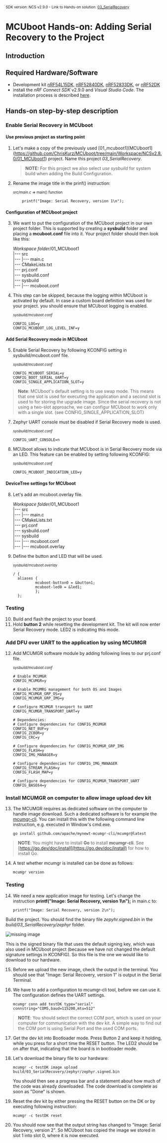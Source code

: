 <sup>SDK version: NCS v2.9.0 - Link to Hands-on solution: [03_SerialRecovery](https://github.com/ChrisKurz/MCUboot/tree/main/Workspace/NCSv2.9.0/03_SerialRecovery)</sup>

# MCUboot Hands-on:  Adding Serial Recovery to the Project

## Introduction

## Required Hardware/Software
- Development kit [nRF54L15DK](https://www.nordicsemi.com/Products/Development-hardware/nRF54L15-DK), [nRF52840DK](https://www.nordicsemi.com/Products/Development-hardware/nRF52840-DK), [nRF52833DK](https://www.nordicsemi.com/Products/Development-hardware/nRF52833-DK), or [nRF52DK](https://www.nordicsemi.com/Products/Development-hardware/nrf52-dk)
- install the _nRF Connect SDK_ v2.9.0 and _Visual Studio Code_. The installation process is described [here](https://academy.nordicsemi.com/courses/nrf-connect-sdk-fundamentals/lessons/lesson-1-nrf-connect-sdk-introduction/topic/exercise-1-1/).


## Hands-on step-by-step description 

### Enable Serial Recovery in MCUboot

#### Use previous project as starting point

1) Let's make a copy of the previously used [01_mcuboot1](MCUboot1](https://github.com/ChrisKurz/MCUboot/tree/main/Workspace/NCSv2.8.0/01_MCUboot1) project. Name this project _03_SerialRecovery_.
  
   > **NOTE:** For this project we also select _use sysbuild_ for system build when adding the Build Configuration.

2) Rename the image title in the prinf() instruction:

	<sup>_src/main.c_ => main() function</sup>

           printf("Image: Serial Recovery, version 1\n");


#### Configuration of MCUboot project

3) We want to put the configuration of the MCUboot project in our own project folder. This is supported by creating a __sysbuild__ folder and placing a __mcuboot.conf__ file into it. Your project folder should then look like this:

    _Workspace folder_/01_MCUboot1<br>
    |--- src<br>
    |--- |--- main.c<br>
    |--- CMakeLists.txt<br>
    |--- prj.conf<br>
    |--- sysbuild.conf<br>
    |--- sysbuild<br>
    |--- |--- mcuboot.conf

4) This step can be skipped, because the logging within MCUboot is activated by default. In case a custom board definition was used for your project. you should ensure that MCUboot logging is enabled. 
   
	<sup>_sysbuild/mcuboot.conf_</sup>

       CONFIG_LOG=y
       CONFIG_MCUBOOT_LOG_LEVEL_INF=y

#### Add Serial Recovery mode in MCUboot

5) Enable Serial Recovery by following KCONFIG setting in sysbuild/mcuboot.conf file.

	<sup>_sysbuild/mcuboot.conf_</sup>

       CONFIG_MCUBOOT_SERIAL=y
       CONFIG_BOOT_SERIAL_UART=y
       CONFIG_SINGLE_APPLICATION_SLOT=y

>__Note__: MCUboot's default setting is to use swap mode. This means that one slot is used for executing the application and a second slot is used to for storing the upgrade image. Since the serial recovery is not using a two-slot approache, we can configur MCUboot to work only with a single slot. (see CONFIG_SINGLE_APPLICATION_SLOT) 


7) Zephyr UART console must be disabled if Serial Recovery mode is used.

	<sup>_sysbuild/mcuboot.conf_</sup>

       CONFIG_UART_CONSOLE=n
 

8) MCUboot allows to indicate that MCUboot is in Serial Recovery mode via an LED. This feature can be enabled by setting following KCONFIG:

	<sup>_sysbuild/mcuboot.conf_</sup>

       CONFIG_MCUBOOT_INDICATION_LED=y

#### DeviceTree settings for MCUboot

8) Let's add an mcuboot.overlay file.
   
    _Workspace folder_/01_MCUboot1<br>
    |--- src<br>
    |--- |--- main.c<br>
    |--- CMakeLists.txt<br>
    |--- prj.conf<br>
    |--- sysbuild.conf<br>
    |--- sysbuild<br>
    |--- |--- mcuboot.conf<br>
    |--- |--- mcuboot.overlay   

9) Define the button and LED that will be used. 

	<sup>_sysbuild/mcuboot.overlay_</sup>

       / {
         aliases {
                 mcuboot-button0 = &button1;
                 mcuboot-led0 = &led1;
                 };
         };
   

### Testing

10) Build and flash the project to your board.
11) Hold __button 2__ while resetting the development kit. The kit will now enter Serial Recovery mode. LED2 is indicating this mode. 


### Add DFU over UART to the application by using MCUMGR

12) Add MCUMGR software module by adding following lines to our prj.conf file.

	<sup>_sysbuild/mcuboot.conf_</sup>

        # Enable MCUMGR
        CONFIG_MCUMGR=y

        # Enable MCUMRG management for both OS and Images
        CONFIG_MCUMGR_GRP_OS=y
        CONFIG_MCUMGR_GRP_IMG=y

        # Configure MCUMGR transport to UART
        CONFIG_MCUMGR_TRANSPORT_UART=y

        # Dependencies:
        # Configure dependencies for CONFIG_MCUMGR
        CONFIG_NET_BUF=y
        CONFIG_ZCBOR=y
        CONFIG_CRC=y

        # Configure dependencies for CONFIG_MCUMGR_GRP_IMG
        CONFIG_FLASH=y
        CONFIG_IMG_MANAGER=y

        # Configure dependencies for CONFIG_IMG_MANAGER
        CONFIG_STREAM_FLASH=y
        CONFIG_FLASH_MAP=y
    
        # Configure dependencies for CONFIG_MCUMGR_TRANSPORT_UART
        CONFIG_BASE64=y

### Install MCUMGR on computer to allow image upload dev kit

13) The MCUMGR requires as dedicated software on the computer to handle image download. Such a dedicated software is for example the [mcumgr-cli](https://developer.nordicsemi.com/nRF_Connect_SDK/doc/latest/zephyr/services/device_mgmt/mcumgr.html#command-line-tool). You can install this with the following command line instruction, e.g. executed in Window's cmd.exe.

        go install github.com/apache/mynewt-mcumgr-cli/mcumgr@latest

> **NOTE**: You might have to install __Go__ to install __mcumgr-cli__. See [https://go.dev/doc/install](https://go.dev/doc/install) for how to install Go.

14) A test whether mcumgr is installed can be done as follows:

        mcumgr version
    
### Testing

14) We need a new application image for testing. Let's change the instruction __printf("Image: Serial Recovery, version 1\n");__ in main.c to:

        printf("Image: Serial Recovery, version 2\n");

   Build the project. You should find the binary file _zepyhr.signed.bin_ in the _build/03_SerialRecovery/zephyr_ folder.

   ![missing image](images/H03-build-folder-NCSv2.8.0.jpg)

   This is the signed binary file that uses the default signing key, which was also used in MCUboot project (because we have not changed the default signature settings in KCONFIG). So this file is the one we would like to download to our hardware.

15) Before we upload the new image, check the output in the terminal. You should see that "Image: Serial Recovery, version 1" is output in the Serial Terminal.

16) We have to add a configuration to mcumgr-cli tool, before we can use it. The configuration defines the UART settings.

        mcumgr conn add testDK type="serial" connstring="COM5,baud=115200,mtu=512"

   > **NOTE**: You should select the correct COM port, which is used on your computer for communication with the dev kit. A simple way to find out the COM port is using Serial Port and the used COM ports.

17) Get the dev kit into Bootloader mode. Press Button 2 and keep it holding, while you press for a short time the RESET button. The LED2 should be on after that, indicating that the board is in bootloader mode. 

18) Let's download the binary file to our hardware:

        mcumgr -c testDK image upload build/03_SerialRecovery/zephyr/zephyr.signed.bin

    You should then see a progress bar and a statement about how much of the code was already downloaded. The code download is complete as soon as "Done" is shown.

19) Reset the dev kit by either pressing the RESET button on the DK or by executing following instruction:

        mcumgr -c testDK reset

20) You should now see that the output string has changed to "Image: Serial Recovery, version 2". So MCUboot has copied the image we stored in slot 1 into slot 0, where it is now executed.
